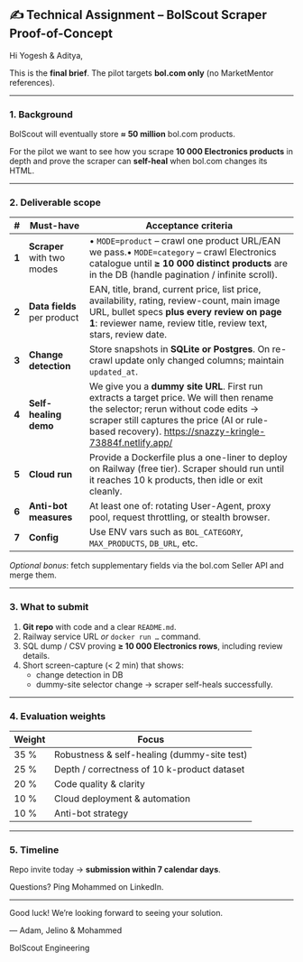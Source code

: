 ## ✍️ Technical Assignment – BolScout Scraper Proof-of-Concept

Hi Yogesh & Aditya,

This is the **final brief**. The pilot targets **bol.com only** (no MarketMentor references).

---

### 1. Background

BolScout will eventually store **≈ 50 million** bol.com products.

For the pilot we want to see how you scrape **10 000 Electronics products** in depth and prove the scraper can **self-heal** when bol.com changes its HTML.

---

### 2. Deliverable scope

| # | Must-have | Acceptance criteria |
| --- | --- | --- |
| **1** | **Scraper** with two modes | • `MODE=product` – crawl one product URL/EAN we pass.• `MODE=category` – crawl Electronics catalogue until **≥ 10 000 distinct products** are in the DB (handle pagination / infinite scroll). |
| **2** | **Data fields** per product | EAN, title, brand, current price, list price, availability, rating, review-count, main image URL, bullet specs **plus every review on page 1**: reviewer name, review title, review text, stars, review date. |
| **3** | **Change detection** | Store snapshots in **SQLite or Postgres**. On re-crawl update only changed columns; maintain `updated_at`. |
| **4** | **Self-healing demo** | We give you a **dummy site URL**. First run extracts a target price. We will then rename the selector; rerun without code edits → scraper still captures the price (AI or rule-based recovery). https://snazzy-kringle-73884f.netlify.app/ |
| **5** | **Cloud run** | Provide a Dockerfile plus a one-liner to deploy on Railway (free tier). Scraper should run until it reaches 10 k products, then idle or exit cleanly. |
| **6** | **Anti-bot measures** | At least one of: rotating User-Agent, proxy pool, request throttling, or stealth browser. |
| **7** | **Config** | Use ENV vars such as `BOL_CATEGORY`, `MAX_PRODUCTS`, `DB_URL`, etc. |

*Optional bonus*: fetch supplementary fields via the bol.com Seller API and merge them.

---

### 3. What to submit

1. **Git repo** with code and a clear `README.md`.
2. Railway service URL *or* `docker run …` command.
3. SQL dump / CSV proving **≥ 10 000 Electronics rows**, including review details.
4. Short screen-capture (< 2 min) that shows:
    - change detection in DB
    - dummy-site selector change → scraper self-heals successfully.

---

### 4. Evaluation weights

| Weight | Focus |
| --- | --- |
| 35 % | Robustness & self-healing (dummy-site test) |
| 25 % | Depth / correctness of 10 k-product dataset |
| 20 % | Code quality & clarity |
| 10 % | Cloud deployment & automation |
| 10 % | Anti-bot strategy |

---

### 5. Timeline

Repo invite today → **submission within 7 calendar days**.

Questions? Ping Mohammed on LinkedIn.

---

Good luck! We’re looking forward to seeing your solution.

— Adam, Jelino & Mohammed

BolScout Engineering
